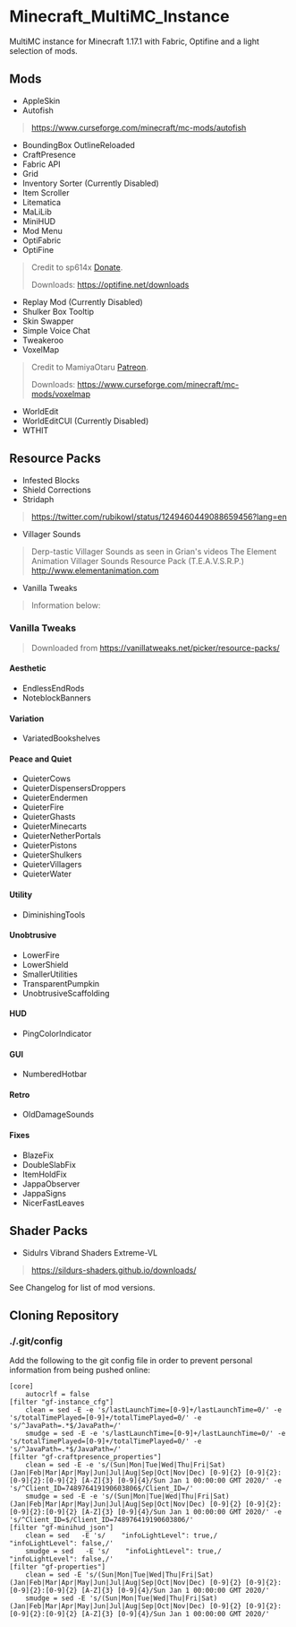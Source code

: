 # Minecraft_MultiMC_Instance
MultiMC instance for Minecraft 1.17.1 with Fabric, Optifine and a light selection of mods.

## Mods
- AppleSkin
- Autofish
> https://www.curseforge.com/minecraft/mc-mods/autofish
- BoundingBox OutlineReloaded
- CraftPresence
- Fabric API
- Grid
- Inventory Sorter (Currently Disabled)
- Item Scroller
- Litematica
- MaLiLib
- MiniHUD
- Mod Menu
- OptiFabric
- OptiFine
> Credit to sp614x [Donate](https://optifine.net/donate).
> 
> Downloads: https://optifine.net/downloads
- Replay Mod (Currently Disabled)
- Shulker Box Tooltip
- Skin Swapper
- Simple Voice Chat
- Tweakeroo
- VoxelMap
> Credit to MamiyaOtaru [Patreon](https://www.patreon.com/MamiyaOtaru).
> 
> Downloads: https://www.curseforge.com/minecraft/mc-mods/voxelmap
- WorldEdit
- WorldEditCUI (Currently Disabled)
- WTHIT
## Resource Packs
- Infested Blocks
- Shield Corrections
- Stridaph
> https://twitter.com/rubikowl/status/1249460449088659456?lang=en
- Villager Sounds
> Derp-tastic Villager Sounds as seen in Grian's videos
> The Element Animation Villager Sounds Resource Pack (T.E.A.V.S.R.P.)
> http://www.elementanimation.com
- Vanilla Tweaks
> Information below:
### Vanilla Tweaks
> Downloaded from https://vanillatweaks.net/picker/resource-packs/
#### Aesthetic
- EndlessEndRods
- NoteblockBanners
#### Variation
- VariatedBookshelves
#### Peace and Quiet
- QuieterCows
- QuieterDispensersDroppers
- QuieterEndermen
- QuieterFire
- QuieterGhasts
- QuieterMinecarts
- QuieterNetherPortals
- QuieterPistons
- QuieterShulkers
- QuieterVillagers
- QuieterWater
#### Utility
- DiminishingTools
#### Unobtrusive
- LowerFire
- LowerShield
- SmallerUtilities
- TransparentPumpkin
- UnobtrusiveScaffolding
#### HUD
- PingColorIndicator
#### GUI
- NumberedHotbar
#### Retro
- OldDamageSounds
#### Fixes
- BlazeFix
- DoubleSlabFix
- ItemHoldFix
- JappaObserver
- JappaSigns
- NicerFastLeaves

## Shader Packs
- Sidulrs Vibrand Shaders Extreme-VL
> https://sildurs-shaders.github.io/downloads/

See Changelog for list of mod versions.

## Cloning Repository
### ./.git/config
Add the following to the git config file in order to prevent personal information from being pushed online:
```
[core]
    autocrlf = false
[filter "gf-instance_cfg"]
    clean = sed -E -e 's/lastLaunchTime=[0-9]+/lastLaunchTime=0/' -e 's/totalTimePlayed=[0-9]+/totalTimePlayed=0/' -e 's/^JavaPath=.*$/JavaPath=/'
    smudge = sed -E -e 's/lastLaunchTime=[0-9]+/lastLaunchTime=0/' -e 's/totalTimePlayed=[0-9]+/totalTimePlayed=0/' -e 's/^JavaPath=.*$/JavaPath=/'
[filter "gf-craftpresence_properties"]
    clean = sed -E -e 's/(Sun|Mon|Tue|Wed|Thu|Fri|Sat) (Jan|Feb|Mar|Apr|May|Jun|Jul|Aug|Sep|Oct|Nov|Dec) [0-9]{2} [0-9]{2}:[0-9]{2}:[0-9]{2} [A-Z]{3} [0-9]{4}/Sun Jan 1 00:00:00 GMT 2020/' -e 's/^Client_ID=748976419190603806$/Client_ID=/'
    smudge = sed -E -e 's/(Sun|Mon|Tue|Wed|Thu|Fri|Sat) (Jan|Feb|Mar|Apr|May|Jun|Jul|Aug|Sep|Oct|Nov|Dec) [0-9]{2} [0-9]{2}:[0-9]{2}:[0-9]{2} [A-Z]{3} [0-9]{4}/Sun Jan 1 00:00:00 GMT 2020/' -e 's/^Client_ID=$/Client_ID=748976419190603806/'
[filter "gf-minihud_json"]
    clean = sed   -E 's/    "infoLightLevel": true,/    "infoLightLevel": false,/'
    smudge = sed   -E 's/    "infoLightLevel": true,/    "infoLightLevel": false,/'
[filter "gf-properties"]
    clean = sed -E 's/(Sun|Mon|Tue|Wed|Thu|Fri|Sat) (Jan|Feb|Mar|Apr|May|Jun|Jul|Aug|Sep|Oct|Nov|Dec) [0-9]{2} [0-9]{2}:[0-9]{2}:[0-9]{2} [A-Z]{3} [0-9]{4}/Sun Jan 1 00:00:00 GMT 2020/'
    smudge = sed -E 's/(Sun|Mon|Tue|Wed|Thu|Fri|Sat) (Jan|Feb|Mar|Apr|May|Jun|Jul|Aug|Sep|Oct|Nov|Dec) [0-9]{2} [0-9]{2}:[0-9]{2}:[0-9]{2} [A-Z]{3} [0-9]{4}/Sun Jan 1 00:00:00 GMT 2020/'
```